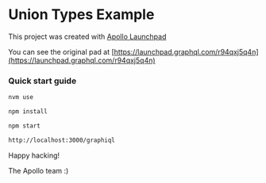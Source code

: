 # Union Types Example

This project was created with [Apollo Launchpad](https://launchpad.graphql.com)

You can see the original pad at [https://launchpad.graphql.com/r94qxj5q4n](https://launchpad.graphql.com/r94qxj5q4n)

### Quick start guide

```bash
nvm use

npm install

npm start

http://localhost:3000/graphiql
```

Happy hacking!

The Apollo team :)
